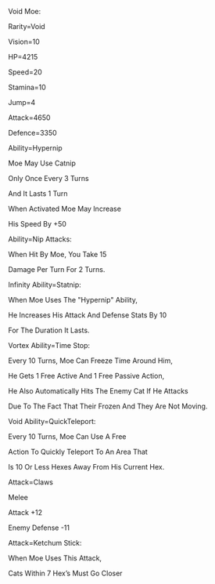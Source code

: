 Void Moe:

Rarity=Void

Vision=10

HP=4215

Speed=20

Stamina=10

Jump=4

Attack=4650

Defence=3350

Ability=Hypernip

Moe May Use Catnip

Only Once Every 3 Turns

And It Lasts 1 Turn

When Activated Moe May Increase 

His Speed By +50

Ability=Nip Attacks:

When Hit By Moe, You Take 15

Damage Per Turn For 2 Turns.

Infinity Ability=Statnip:

When Moe Uses The "Hypernip" Ability,

He Increases His Attack And Defense Stats By 10

For The Duration It Lasts.

Vortex Ability=Time Stop:

Every 10 Turns, Moe Can Freeze Time Around Him,

He Gets 1 Free Active And 1 Free Passive Action,

He Also Automatically Hits The Enemy Cat If He Attacks

Due To The Fact That Their Frozen And They Are Not Moving.

Void Ability=QuickTeleport:

Every 10 Turns, Moe Can Use A Free

Action To Quickly Teleport To An Area That

Is 10 Or Less Hexes Away From His Current Hex.

Attack=Claws

Melee

Attack +12

Enemy Defense -11

Attack=Ketchum Stick:

When Moe Uses This Attack,

Cats Within 7 Hex’s Must Go Closer
